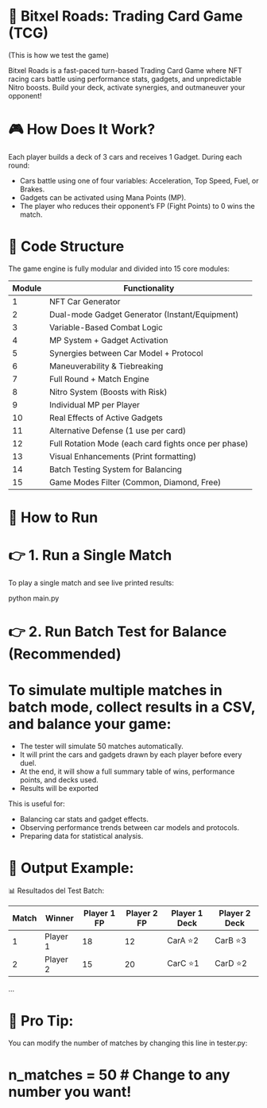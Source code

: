 # 🚗 Bitxel Roads: Trading Card Game (TCG)
(This is how we test the game)

 Bitxel Roads is a fast-paced turn-based Trading Card Game where NFT racing cars battle using performance stats, gadgets, and unpredictable Nitro boosts.
 Build your deck, activate synergies, and outmaneuver your opponent!

# 🎮 How Does It Work?

 Each player builds a deck of 3 cars and receives 1 Gadget. During each round:

 - Cars battle using one of four variables: Acceleration, Top Speed, Fuel, or Brakes.
 - Gadgets can be activated using Mana Points (MP).
 - The player who reduces their opponent’s FP (Fight Points) to 0 wins the match.

# 🧩 Code Structure

 The game engine is fully modular and divided into 15 core modules:

 | Module | Functionality |
 |--------|--------------|
 | 1 | NFT Car Generator |
 | 2 | Dual-mode Gadget Generator (Instant/Equipment) |
 | 3 | Variable-Based Combat Logic |
 | 4 | MP System + Gadget Activation |
 | 5 | Synergies between Car Model + Protocol |
 | 6 | Maneuverability & Tiebreaking |
 | 7 | Full Round + Match Engine |
 | 8 | Nitro System (Boosts with Risk) |
 | 9 | Individual MP per Player |
 | 10 | Real Effects of Active Gadgets |
 | 11 | Alternative Defense (1 use per card) |
 | 12 | Full Rotation Mode (each card fights once per phase) |
 | 13 | Visual Enhancements (Print formatting) |
 | 14 | Batch Testing System for Balancing |
 | 15 | Game Modes Filter (Common, Diamond, Free) |

# 🚀 How to Run

# 👉 1. Run a Single Match

 To play a single match and see live printed results:

 python main.py

# 👉 2. Run Batch Test for Balance (Recommended)

# To simulate multiple matches in batch mode, collect results in a CSV, and balance your game:

 - The tester will simulate 50 matches automatically.
 - It will print the cars and gadgets drawn by each player before every duel.
 - At the end, it will show a full summary table of wins, performance points, and decks used.
 - Results will be exported


 This is useful for:
 - Balancing car stats and gadget effects.
 - Observing performance trends between car models and protocols.
 - Preparing data for statistical analysis.

# 📂 Output Example:

 📊 Resultados del Test Batch:

 | Match | Winner | Player 1 FP | Player 2 FP | Player 1 Deck | Player 2 Deck |
 |-------|--------|-------------|-------------|---------------|---------------|
 | 1     | Player 1 | 18 | 12 | CarA ⭐2 | CarB ⭐3 |
 | 2     | Player 2 | 15 | 20 | CarC ⭐1 | CarD ⭐2 |
 ...

# 🎯 Pro Tip:

 You can modify the number of matches by changing this line in tester.py:

# n_matches = 50  # Change to any number you want!



